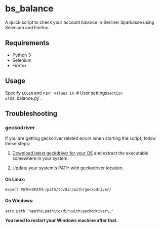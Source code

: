 # bs_balance
A quick script to check your account balance in Berliner Sparkasse using Selenium and Firefox.

## Requirements
* Python 3
* Selenium
* Firefox

## Usage
Specify `LOGIN` and `PIN' values in `# User settings` section of `bs_balance.py`.


## Troubleshooting

### geckodriver
If you are getting geckdriver related errors when starting the script, follow these steps:

1. [Download latest geckdriver for your OS](https://github.com/mozilla/geckodriver/releases) and extract the executable somewhere in your system.

2. Update your system's PATH with geckodriver location.

#### On Linux:
`export PATH=$PATH:/path/to/dir/with/geckodriver/`

#### On Windows:
`setx path "%path%;path\to\dir\with\geckodriver\;"`

**You need to restart your Windows machine after that.**
